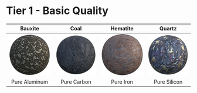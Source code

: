 # Tier 1 - Basic Quality
| Bauxite  | Coal | Hematite  | Quartz |
| :---: | :---: | :---: | :---: |
| [![](../images/env_aluminium-ore_icon.png)](#)  | [![](../images/env_carbon-ore_icon.png)](#)  | [![](../images/env_iron-ore_icon.png)](#)  | [![](../images/env_silicon-ore_icon.png)](#)  |
| Pure Aluminum  | 	Pure Carbon  | Pure Iron  | Pure Silicon  |
